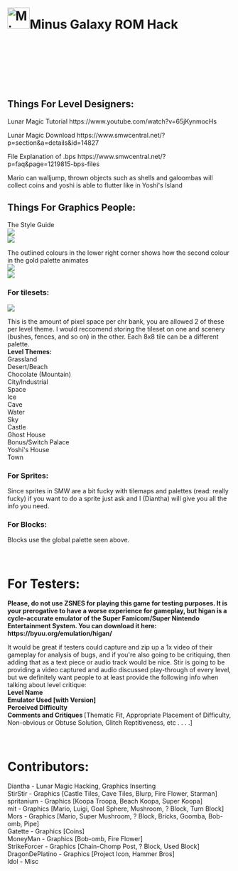 <!DOCTYPE html>
<html>
<link rel="shortcut icon" href="/favicon.ico" type="image/x-icon">
<link rel="icon" href="/favicon.ico" type="image/x-icon">
<title>Minus Galaxy ROM Hack</title>

<h1><img src="https://a.pomf.cat/bwhyqp.png" alt="Minus Shroom" width="50" height="48" />Minus Galaxy ROM Hack</h1>
<br/><br/><br/><br/><br/><br/>
<h2>Things For Level Designers:</h2>
<p>Lunar Magic Tutorial https://www.youtube.com/watch?v=65jKynmocHs</p>
<p>Lunar Magic Download https://www.smwcentral.net/?p=section&a=details&id=14827</p>
<p>File Explanation of .bps https://www.smwcentral.net/?p=faq&page=1219815-bps-files</p>
<p>Mario can walljump, thrown objects such as shells and galoombas will collect coins and yoshi is able to flutter like in Yoshi's Island</p>

<h2>Things For Graphics People:</h2>
<span>The Style Guide</span><br/>
<img src="https://my.mixtape.moe/gqlnli.png"/><br/>
<img src="https://cdn.discordapp.com/attachments/353009666977955840/356170213143871490/unknown.png"/><p>The outlined colours in the lower right corner shows how the second colour in the gold palette animates<br/>
<img src="https://cdn.discordapp.com/attachments/353009666977955840/355884148248018944/unknown.png"/><br/>
<img src="https://cdn.discordapp.com/attachments/353009666977955840/356159424739409942/unknown.png"/><br/>
<h3>For tilesets:</h3>
<img src="http://bin.smwcentral.net/u/27050/chrbank.png"/><p>This is the amount of pixel space per chr bank, you are allowed 2 of these per level theme. I would reccomend storing the tileset on one and scenery (bushes, fences, and so on) in the other. Each 8x8 tile can be a different palette.<br/>
<b>Level Themes:</b><br/>
Grassland<br/>
Desert/Beach<br/>
Chocolate (Mountain)<br/>
City/Industrial<br/>
Space<br/>
Ice<br/>
Cave<br/>
Water<br/>
Sky<br/>
Castle<br/>
Ghost House<br/>
Bonus/Switch Palace<br/>
Yoshi's House<br/>
Town<br/>
</p>
<h3>For Sprites:</h3>
<p>Since sprites in SMW are a bit fucky with tilemaps and palettes (read: really fucky) if you want to do a sprite just ask and I (Diantha) will give you all the info you need.</p>
<h3>For Blocks:</h3>
Blocks use the global palette seen above. 
<br/><br/><br/>
<h1>For Testers:</h1>
<p><b>Please, do not use ZSNES for playing this game for testing purposes. It is your prerogative to have a worse experience for gameplay, but higan is a cycle-accurate emulator of the Super Famicom/Super Nintendo Entertainment System. You can download it here: https://byuu.org/emulation/higan/</b></p>
It would be great if testers could capture and zip up a 1x video of their gameplay for analysis of bugs, and if you're also going to be critiquing, then adding that as a text piece or audio track would be nice. Stir is going to be providing a video captured and audio discussed play-through of every level, but we definitely want people to at least provide the following info when talking about level critique:<br/>
<b>Level Name<br/>
Emulator Used [with Version]<br/>
Perceived Difficulty<br/>
Comments and Critiques </b>[Thematic Fit, Appropriate Placement of Difficulty, Non-obvious or Obtuse Solution, Glitch Reptitiveness, etc . . . .]
<br/><br/><br/>

<h1>Contributors:</h1>
Diantha - Lunar Magic Hacking, Graphics Inserting<br/>
StirStir - Graphics [Castle Tiles, Cave Tiles, Blurp, Fire Flower, Starman]<br/>
spritanium - Graphics [Koopa Troopa, Beach Koopa, Super Koopa]<br/>
mit - Graphics [Mario, Luigi, Goal Sphere, Mushroom, ? Block, Turn Block]<br/>
Mors - Graphics [Mario, Super Mushroom, ? Block, Bricks, Goomba, Bob-omb, Pipe]<br/>
Gatette - Graphics [Coins]<br/>
MoneyMan - Graphics [Bob-omb, Fire Flower]<br/>
StrikeForcer - Graphics [Chain-Chomp Post, ? Block, Used Block]<br/>
DragonDePlatino - Graphics [Project Icon, Hammer Bros]<br/>
Idol - Misc
</html>
